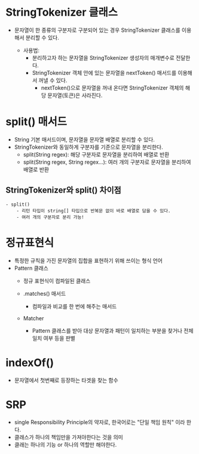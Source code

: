 # StringTokenizer 클래스
- 문자열이 한 종류의 구분자로 구분되어 있는 경우 StringTokenizer 클래스를 이용해서 분리할 수 있다.
    
  - 사용법:
    - 분리하고자 하는 문자열을 StringTokenizer 생성자의 매개변수로 전달한다.
    - StringTokenizer 객체 안에 있는 문자열을 nextToken() 매서드를 이용해서 꺼낼 수 있다.
      - nextToken()으로 문자열을 꺼내 온다면 StringTokenizer 객체의 해당 문자열(토큰)은 사라진다.

# split() 매서드
- String 기본 매서드이며, 문자열을 문자열 배열로 분리할 수 있다.
- StringTokenizer와 동일하게 구분자를 기준으로 문자열을 분리한다.
  - split(String regex): 해당 구분자로 문자열을 분리하여 배열로 반환
  - split(String regex, String regex...): 여러 개의 구분자로 문자열을 분리하여 배열로 반환

## StringTokenizer와 split() 차이점
    - split()
        - 리턴 타입이 string[] 타입으로 반복문 없이 바로 배열로 담을 수 있다.
        - 여러 개의 구분자로 분리 가능!
    
# 정규표현식
- 특정한 규칙을 가진 문자열의 집합을 표현하기 위해 쓰이는 형식 언어
- Pattern 클래스
  - 정규 표현식이 컴파일된 클래스

  - .matches() 매서드
    - 컴파일과 비교를 한 번에 해주는 매서드

  - Matcher
    - Pattern 클래스를 받아 대상 문자열과 패턴이 일치하는 부분을 찾거나 전체 일치 여부 등을 판별

# indexOf()
  - 문자열에서 첫번째로 등장하는 타겟을 찾는 함수

# SRP 
- single Responsibility Principle의 약자로, 한국어로는 "단일 책임 원칙" 이라 한다.
- 클래스가 하나의 책임만을 가져야한다는 것을 의미
- 클래는 하나의 기능 or 하나의 역할만 해야한다.